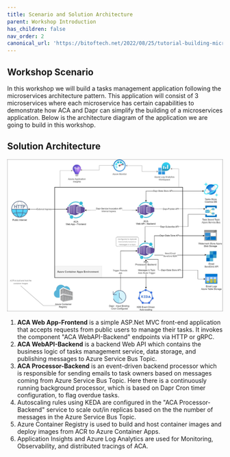 ```yaml
---
title: Scenario and Solution Architecture  
parent: Workshop Introduction
has_children: false
nav_order: 2
canonical_url: 'https://bitoftech.net/2022/08/25/tutorial-building-microservice-applications-azure-container-apps-dapr/'
---
```


## Workshop Scenario

In this workshop we will build a tasks management application following the microservices architecture pattern. This application will consist of 3 microservices where each microservice has certain capabilities to demonstrate how ACA and Dapr can simplify the building of a microservices application. Below is the architecture diagram of the application we are going to build in this workshop.

## Solution Architecture 

![Solution Architecture](../../assets/images/00-workshop-intro/ACA-Architecture-workshop.jpg)

1. **ACA Web App-Frontend** is a simple ASP.Net MVC front-end application that accepts requests from public users to manage their tasks. It invokes the component "ACA WebAPI-Backend" endpoints via HTTP or gRPC.
2. **ACA WebAPI-Backend** is a backend Web API which contains the business logic of tasks management service, data storage, and publishing messages to Azure Service Bus Topic.
3. **ACA Processor-Backend** is an event-driven backend processor which is responsible for sending emails to task owners based on messages coming from Azure Service Bus Topic. Here there is a continuously running background processor, which is based on Dapr Cron timer configuration, to flag overdue tasks.
4. Autoscaling rules using KEDA are configured in the "ACA Processor-Backend" service to scale out/in replicas based on the the number of messages in the Azure Service Bus Topic. 
5. Azure Container Registry is used to build and host container images and deploy images from ACR to Azure Container Apps.
6. Application Insights and Azure Log Analytics are used for Monitoring, Observability, and distributed tracings of ACA.